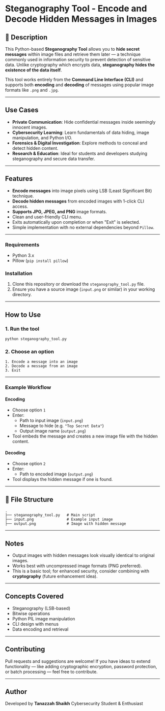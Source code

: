 # Steganography Tool - Encode and Decode Hidden Messages in Images

## 📌 Description

This Python-based **Steganography Tool** allows you to **hide secret messages** within image files and retrieve them later — a technique commonly used in information security to prevent detection of sensitive data. Unlike cryptography which encrypts data, **steganography hides the existence of the data itself**.

This tool works entirely from the **Command Line Interface (CLI)** and supports both **encoding** and **decoding** of messages using popular image formats like `.png` and `.jpg`.

---

## Use Cases

- **Private Communication**: Hide confidential messages inside seemingly innocent images.
- **Cybersecurity Learning**: Learn fundamentals of data hiding, image manipulation, and Python I/O.
- **Forensics & Digital Investigation**: Explore methods to conceal and detect hidden content.
- **Research & Education**: Ideal for students and developers studying steganography and secure data transfer.

---

## Features

- **Encode messages** into image pixels using LSB (Least Significant Bit) technique.
- **Decode hidden messages** from encoded images with 1-click CLI access.
- **Supports JPG, JPEG, and PNG** image formats.
- Clean and user-friendly CLI menu.
- Exits automatically upon completion or when "Exit" is selected.
- Simple implementation with no external dependencies beyond `Pillow`.

---


### Requirements
- Python 3.x
- Pillow (`pip install pillow`)

### Installation
1. Clone this repository or download the `steganography_tool.py` file.
2. Ensure you have a source image (`input.png` or similar) in your working directory.

---

## How to Use

### 1. **Run the tool**
```bash
python steganography_tool.py
```

### 2. **Choose an option**
```text
1. Encode a message into an image
2. Decode a message from an image
3. Exit
```

---

### Example Workflow

#### Encoding
- Choose option `1`
- Enter:
  - Path to input image (`input.png`)
  - Message to hide (e.g. `"Top Secret Data"`)
  - Output image name (`output.png`)
- Tool embeds the message and creates a new image file with the hidden content.

#### Decoding
- Choose option `2`
- Enter:
  - Path to encoded image (`output.png`)
- Tool displays the hidden message if one is found.

---

## 📂 File Structure

```
.
├── steganography_tool.py   # Main script
├── input.png               # Example input image
├── output.png              # Image with hidden message
```

---

## Notes

- Output images with hidden messages look visually identical to original images.
- Works best with uncompressed image formats (PNG preferred).
- This is a basic tool; for enhanced security, consider combining with **cryptography** (future enhancement idea).

---

## Concepts Covered

- Steganography (LSB-based)
- Bitwise operations
- Python PIL image manipulation
- CLI design with menus
- Data encoding and retrieval

---

## Contributing

Pull requests and suggestions are welcome! If you have ideas to extend functionality — like adding cryptographic encryption, password protection, or batch processing — feel free to contribute.

---

## Author

Developed by **Tanazzah Shaikh**
Cybersecurity Student & Enthusiast
